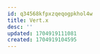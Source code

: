 ```yaml
---
id: q34568kfpxzqeqogpkhol4w
title: Vert.x
desc: ''
updated: 1704919111081
created: 1704919104595
---
```

